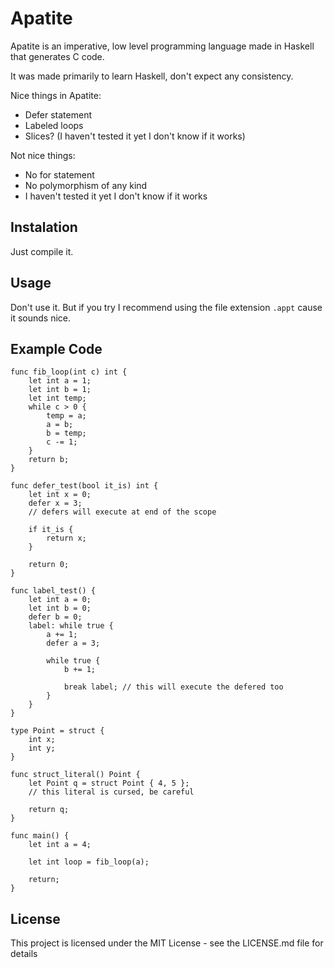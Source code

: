 # Apatite

Apatite is an imperative, low level programming language made in Haskell that generates C code.

It was made primarily to learn Haskell, don't expect any consistency.

Nice things in Apatite:
* Defer statement
* Labeled loops
* Slices? (I haven't tested it yet I don't know if it works)

Not nice things:
* No for statement
* No polymorphism of any kind
* I haven't tested it yet I don't know if it works

## Instalation

Just compile it.

## Usage

Don't use it. But if you try I recommend using the file extension `.appt` cause it sounds nice.

## Example Code

```
func fib_loop(int c) int {
	let int a = 1;
	let int b = 1;
	let int temp;
	while c > 0 {
		temp = a;
		a = b;
		b = temp;
		c -= 1;
	}
	return b;
}

func defer_test(bool it_is) int {
	let int x = 0;
	defer x = 3;
	// defers will execute at end of the scope

	if it_is {
		return x;
	}

	return 0;
}

func label_test() {
	let int a = 0;
	let int b = 0;
	defer b = 0;
	label: while true {
		a += 1;
		defer a = 3;

		while true {
			b += 1;

			break label; // this will execute the defered too
		}
	}
}

type Point = struct {
	int x;
	int y;
}

func struct_literal() Point {
	let Point q = struct Point { 4, 5 };
	// this literal is cursed, be careful

	return q;
}

func main() {
	let int a = 4;

	let int loop = fib_loop(a);

	return;
}
```

## License

This project is licensed under the MIT License - see the LICENSE.md file for details